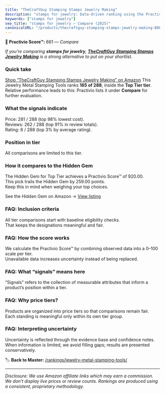 ```yaml
---
title: "TheCraftGuy Stamping Stamps Jewelry Making"
description: "stamps for jewelry: Data-driven ranking using the Practivio Score™. Positioned by quality, value, demand, findability, momentum."
keywords: ["stamps for jewelry"]
seo_title: "stamps for jewelry — Compare (2025)"
canonicalURL: "/products/thecraftguy-stamping-stamps-jewelry-making-B0F1YNJ17C/"
---
```


**🛒 Practivio Score™:** 661 — _Compare_


*If you're comparing **stamps for jewelry**, **[TheCraftGuy Stamping Stamps Jewelry Making](https://www.amazon.com/dp/B0F1YNJ17C?tag=practivio-20)** is a strong alternative to put on your shortlist.*
### Quick take
[Shop “TheCraftGuy Stamping Stamps Jewelry Making” on Amazon](https://www.amazon.com/dp/B0F1YNJ17C?tag=practivio-20)
This Jewelry Metal Stamping Tools ranks **165 of 288**, inside the **Top Tier tier**.  
Relative performance leads to this: Practivio lists it under **Compare** for further evaluation.

### What the signals indicate
Price: 281 / 288 (top 98% lowest cost).  
Reviews: 262 / 288 (top 91% in review totals).  
Rating: 8 / 288 (top 3% by average rating).  

### Position in tier
All comparisons are limited to this tier.

### How it compares to the Hidden Gem
The Hidden Gem for Top Tier achieves a Practivio Score™ of 920.00.  
This pick trails the Hidden Gem by 259.00 points.  
Keep this in mind when weighing your top choices.  

See the Hidden Gem on Amazon → [View listing](https://www.amazon.com/dp/B079Y5GDPY?tag=practivio-20)

### FAQ: Inclusion criteria
All tier comparisons start with baseline eligibility checks.  
That keeps the designations meaningful and fair.

### FAQ: How the score works
We calculate the Practivio Score™ by combining observed data into a 0–100 scale per tier.  
Unavailable data increases uncertainty instead of being replaced.

### FAQ: What “signals” means here
“Signals” refers to the collection of measurable attributes that inform a product’s position within a tier.

### FAQ: Why price tiers?
Products are organized into price tiers so that comparisons remain fair.  
Each standing is meaningful only within its own tier group.

### FAQ: Interpreting uncertainty
Uncertainty is reflected through the evidence base and confidence notes.  
When information is limited, we avoid filling gaps; results are presented conservatively.

<!-- Missing template for Compare/CompareWithinPriceClass -->


🏷️ **Back to Master:** [/rankings/jewelry-metal-stamping-tools/](/rankings/jewelry-metal-stamping-tools/)

---
_Disclosure: We use Amazon affiliate links which may earn a commission. We don’t display live prices or review counts. Rankings are produced using a consistent, proprietary methodology._
